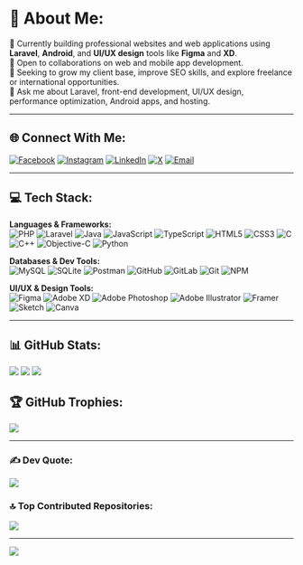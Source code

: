 # 💫 About Me:
🔭 Currently building professional websites and web applications using **Laravel**, **Android**, and **UI/UX design** tools like **Figma** and **XD**.<br>
👯 Open to collaborations on web and mobile app development.<br>
🤝 Seeking to grow my client base, improve SEO skills, and explore freelance or international opportunities.<br>
💬 Ask me about Laravel, front-end development, UI/UX design, performance optimization, Android apps, and hosting.

---

## 🌐 Connect With Me:
[![Facebook](https://img.shields.io/badge/Facebook-%231877F2.svg?logo=Facebook&logoColor=white)](https://facebook.com/pulokbiswas24Dec)
[![Instagram](https://img.shields.io/badge/Instagram-%23E4405F.svg?logo=Instagram&logoColor=white)](https://instagram.com/pulokbiswas_)
[![LinkedIn](https://img.shields.io/badge/LinkedIn-%230077B5.svg?logo=linkedin&logoColor=white)](https://linkedin.com/in/pulokbiswas)
[![X](https://img.shields.io/badge/X-black.svg?logo=X&logoColor=white)](https://x.com/pulok_b)
[![Email](https://img.shields.io/badge/Email-D14836?logo=gmail&logoColor=white)](mailto:pulok.contact@gmail.com)

---

## 💻 Tech Stack:
**Languages & Frameworks:**  
![PHP](https://img.shields.io/badge/php-%23777BB4.svg?style=for-the-badge&logo=php&logoColor=white)
![Laravel](https://img.shields.io/badge/laravel-%23FF2D20.svg?style=for-the-badge&logo=laravel&logoColor=white)
![Java](https://img.shields.io/badge/java-%23ED8B00.svg?style=for-the-badge&logo=openjdk&logoColor=white)
![JavaScript](https://img.shields.io/badge/javascript-%23323330.svg?style=for-the-badge&logo=javascript&logoColor=%23F7DF1E)
![TypeScript](https://img.shields.io/badge/typescript-%23007ACC.svg?style=for-the-badge&logo=typescript&logoColor=white)
![HTML5](https://img.shields.io/badge/html5-%23E34F26.svg?style=for-the-badge&logo=html5&logoColor=white)
![CSS3](https://img.shields.io/badge/css3-%231572B6.svg?style=for-the-badge&logo=css3&logoColor=white)
![C](https://img.shields.io/badge/c-%2300599C.svg?style=for-the-badge&logo=c&logoColor=white)
![C++](https://img.shields.io/badge/c++-%2300599C.svg?style=for-the-badge&logo=c%2B%2B&logoColor=white)
![Objective-C](https://img.shields.io/badge/OBJECTIVE--C-%233A95E3.svg?style=for-the-badge&logo=apple&logoColor=white)
![Python](https://img.shields.io/badge/python-3670A0?style=for-the-badge&logo=python&logoColor=ffdd54)

**Databases & Dev Tools:**  
![MySQL](https://img.shields.io/badge/mysql-4479A1.svg?style=for-the-badge&logo=mysql&logoColor=white)
![SQLite](https://img.shields.io/badge/sqlite-%2307405e.svg?style=for-the-badge&logo=sqlite&logoColor=white)
![Postman](https://img.shields.io/badge/Postman-FF6C37?style=for-the-badge&logo=postman&logoColor=white)
![GitHub](https://img.shields.io/badge/github-%23121011.svg?style=for-the-badge&logo=github&logoColor=white)
![GitLab](https://img.shields.io/badge/gitlab-%23181717.svg?style=for-the-badge&logo=gitlab&logoColor=white)
![Git](https://img.shields.io/badge/git-%23F05033.svg?style=for-the-badge&logo=git&logoColor=white)
![NPM](https://img.shields.io/badge/NPM-%23CB3837.svg?style=for-the-badge&logo=npm&logoColor=white)

**UI/UX & Design Tools:**  
![Figma](https://img.shields.io/badge/figma-%23F24E1E.svg?style=for-the-badge&logo=figma&logoColor=white)
![Adobe XD](https://img.shields.io/badge/Adobe%20XD-470137?style=for-the-badge&logo=Adobe%20XD&logoColor=#FF61F6)
![Adobe Photoshop](https://img.shields.io/badge/adobe%20photoshop-%2331A8FF.svg?style=for-the-badge&logo=adobe%20photoshop&logoColor=white)
![Adobe Illustrator](https://img.shields.io/badge/adobe%20illustrator-%23FF9A00.svg?style=for-the-badge&logo=adobe%20illustrator&logoColor=white)
![Framer](https://img.shields.io/badge/Framer-black?style=for-the-badge&logo=framer&logoColor=blue)
![Sketch](https://img.shields.io/badge/Sketch-FFB387?style=for-the-badge&logo=sketch&logoColor=black)
![Canva](https://img.shields.io/badge/Canva-%2300C4CC.svg?style=for-the-badge&logo=Canva&logoColor=white)

---

## 📊 GitHub Stats:
![](https://github-readme-stats.vercel.app/api?username=pulokb&theme=blue-green&hide_border=false&include_all_commits=true&count_private=true)
![](https://nirzak-streak-stats.vercel.app/?user=pulokb&theme=blue-green&hide_border=false)
![](https://github-readme-stats.vercel.app/api/top-langs/?username=pulokb&theme=blue-green&hide_border=false&layout=compact)

## 🏆 GitHub Trophies:
![](https://github-profile-trophy.vercel.app/?username=pulokb&theme=onedark&no-frame=false&no-bg=false&margin-w=4)

---

### ✍️ Dev Quote:
![](https://quotes-github-readme.vercel.app/api?type=horizontal&theme=dark)

### 🔝 Top Contributed Repositories:
![](https://github-contributor-stats.vercel.app/api?username=pulokb&limit=5&theme=great-gatsby&combine_all_yearly_contributions=true)

---

[![](https://visitcount.itsvg.in/api?id=pulokb&icon=5&color=12)](https://visitcount.itsvg.in)



<!-- Proudly customized by Pulok with 💙 using GPRM: https://gprm.itsvg.in -->
